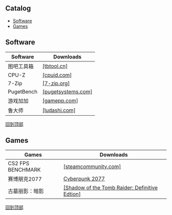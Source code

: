 ## Catalog
- [Software](#software)
- [Games](#games)
## Software
Software|Downloads
-|-
图吧工具箱|[[tbtool.cn]](https://www.tbtool.cn/)
CPU-Z|[[cpuid.com]](https://cpuid.com/softwares/cpu-z.html)
7-Zip|[[7-zip.org]](https://7-zip.org/)
PugetBench|[[pugetsystems.com]](https://www.pugetsystems.com/pugetbench/creators/)
游戏加加|[[gamepp.com]](https://gamepp.com/)
鲁大师|[[ludashi.com]](https://www.ludashi.com/)

[回到顶部](#catalog)
## Games
Games|Downloads|
-|-
CS2 FPS BENCHMARK|[[steamcommunity.com]](https://steamcommunity.com/sharedfiles/filedetails/?id=3240880604)
赛博朋克2077|[Cyberpunk 2077](/windows/games/repack/cyberpunk-2077.md)
古墓丽影：暗影|[[Shadow of the Tomb Raider: Definitive Edtion]](/windows/games/repack/shadow-of-the-tomb-raider-definitive-edtion.md)


[回到顶部](#catalog)